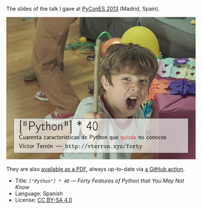 The slides of the talk I gave at [PyConES 2013](http://2013.es.pycon.org/) (Madrid, Spain).

[![Front](./pics/cover.svg)][pdf]

They are also [available as a PDF][pdf], always up-to-date via [a GitHub action](../.github/workflows/forty-features.yml).

- Title: *`["Python"] * 40` — Forty Features of Python that You May Not Know*
- Language: Spanish
- License: [CC BY-SA 4.0](http://creativecommons.org/licenses/by-sa/4.0/)

[pdf]: http://static.vterron.xyz/forty-features.pdf

